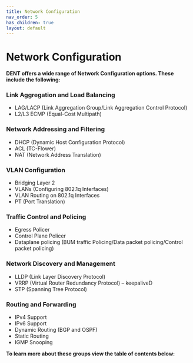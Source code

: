 ```yaml
---
title: Network Configuration
nav_order: 5
has_children: true
layout: default
---
```


# Network Configuration

**DENT offers a wide range of Network Configuration options. These include the following:**

### Link Aggregation and Load Balancing

- LAG/LACP (Link Aggregation Group/Link Aggregation Control Protocol)
- L2/L3 ECMP (Equal-Cost Multipath)

### Network Addressing and Filtering

- DHCP (Dynamic Host Configuration Protocol)
- ACL (TC-Flower)
- NAT (Network Address Translation)

### VLAN Configuration

- Bridging Layer 2
- VLANs (Configuring 802.1q Interfaces)
- VLAN Routing on 802.1q Interfaces
- PT (Port Translation)

### Traffic Control and Policing

- Egress Policer
- Control Plane Policer
- Dataplane policing (BUM traffic Policing/Data packet policing/Control packet policing)

### Network Discovery and Management

- LLDP (Link Layer Discovery Protocol)
- VRRP (Virtual Router Redundancy Protocol) – keepaliveD
- STP (Spanning Tree Protocol)

### Routing and Forwarding

- IPv4 Support
- IPv6 Support
- Dynamic Routing (BGP and OSPF)
- Static Routing
- IGMP Snooping

**To learn more about these groups view the table of contents below:**

